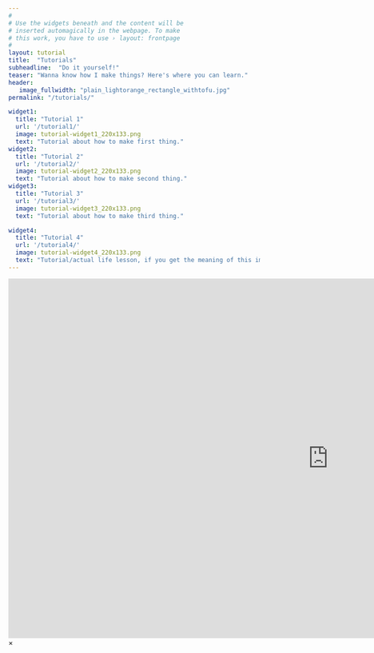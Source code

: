 ```yaml
---
#
# Use the widgets beneath and the content will be
# inserted automagically in the webpage. To make
# this work, you have to use › layout: frontpage
#
layout: tutorial
title:  "Tutorials"
subheadline:  "Do it yourself!"
teaser: "Wanna know how I make things? Here's where you can learn."
header:
   image_fullwidth: "plain_lightorange_rectangle_withtofu.jpg"
permalink: "/tutorials/"

widget1:
  title: "Tutorial 1"
  url: '/tutorial1/'
  image: tutorial-widget1_220x133.png
  text: "Tutorial about how to make first thing."
widget2:
  title: "Tutorial 2"
  url: '/tutorial2/'
  image: tutorial-widget2_220x133.png
  text: "Tutorial about how to make second thing."
widget3:
  title: "Tutorial 3"
  url: '/tutorial3/'
  image: tutorial-widget3_220x133.png
  text: "Tutorial about how to make third thing."

widget4:
  title: "Tutorial 4"
  url: '/tutorial4/'
  image: tutorial-widget4_220x133.png
  text: "Tutorial/actual life lesson, if you get the meaning of this image."
---
```


<div id="videoModal" class="reveal-modal large" data-reveal="">
  <div class="flex-video widescreen vimeo" style="display: block;">
    <iframe width="1280" height="720" src="https://www.youtube.com/embed/3b5zCFSmVvU" frameborder="0" allowfullscreen></iframe>
  </div>
  <a class="close-reveal-modal">&#215;</a>
</div>

